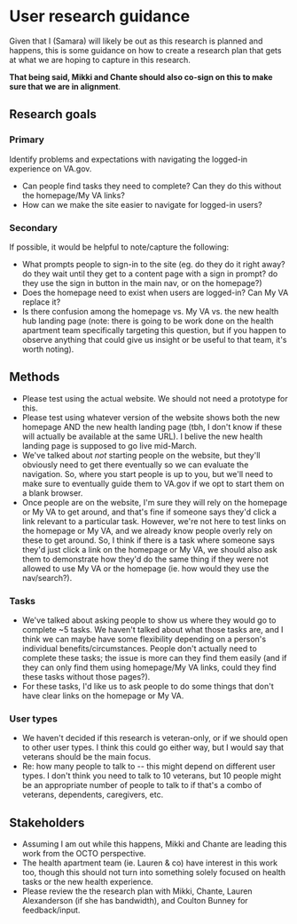 # User research guidance

Given that I (Samara) will likely be out as this research is planned and happens, this is some guidance on how to create a research plan that gets at what we are hoping to capture in this research.

**That being said, Mikki and Chante should also co-sign on this to make sure that we are in alignment**.

## Research goals

### Primary

Identify problems and expectations with navigating the logged-in experience on VA.gov.

- Can people find tasks they need to complete? Can they do this without the homepage/My VA links?
- How can we make the site easier to navigate for logged-in users?

### Secondary

If possible, it would be helpful to note/capture the following:

- What prompts people to sign-in to the site (eg. do they do it right away? do they wait until they get to a content page with a sign in prompt? do they use the sign in button in the main nav, or on the homepage?)
- Does the homepage need to exist when users are logged-in? Can My VA replace it?
- Is there confusion among the homepage vs. My VA vs. the new health hub landing page (note: there is going to be work done on the health apartment team specifically targeting this question, but if you happen to observe anything that could give us insight or be useful to that team, it's worth noting).

## Methods

- Please test using the actual website. We should not need a prototype for this.
- Please test using whatever version of the website shows both the new homepage AND the new health landing page (tbh, I don't know if these will actually be available at the same URL). I belive the new health landing page is supposed to go live mid-March.
- We've talked about *not* starting people on the website, but they'll obviously need to get there eventually so we can evaluate the navigation. So, where you start people is up to you, but we'll need to make sure to eventually guide them to VA.gov if we opt to start them on a blank browser.
- Once people are on the website, I'm sure they will rely on the homepage or My VA to get around, and that's fine if someone says they'd click a link relevant to a particular task. However, we're not here to test links on the homepage or My VA, and we already know people overly rely on these to get around. So, I think if there is a task where someone says they'd just click a link on the homepage or My VA, we should also ask them to demonstrate how they'd do the same thing if they were not allowed to use My VA or the homepage (ie. how would they use the nav/search?).

### Tasks

- We've talked about asking people to show us where they would go to complete ~5 tasks. We haven't talked about what those tasks are, and I think we can maybe have some flexibility depending on a person's individual benefits/circumstances. People don't actually need to complete these tasks; the issue is more can they find them easily (and if they can only find them using homepage/My VA links, could they find these tasks without those pages?).
- For these tasks, I'd like us to ask people to do some things that don't have clear links on the homepage or My VA.

### User types

- We haven't decided if this research is veteran-only, or if we should open to other user types. I think this could go either way, but I would say that veterans should be the main focus.
- Re: how many people to talk to -- this might depend on different user types. I don't think you need to talk to 10 veterans, but 10 people might be an appropriate number of people to talk to if that's a combo of veterans, dependents, caregivers, etc.

## Stakeholders

- Assuming I am out while this happens, Mikki and Chante are leading this work from the OCTO perspective.
- The health apartment team (ie. Lauren & co) have interest in this work too, though this should not turn into something solely focused on health tasks or the new health experience. 
- Please review the the research plan with Mikki, Chante, Lauren Alexanderson (if she has bandwidth), and Coulton Bunney for feedback/input.
